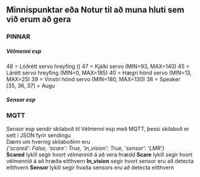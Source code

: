 ## Minnispunktar eða Notur til að muna hluti sem við erum að gera

### PINNAR

##### Vélmenni esp
48 = Lóðrétt servo hreyfing  ()
47 = Kjálki servo  (MIN=93, MAX=140)
45 = Lárétt servo hreyfing  (MIN=0, MAX=185)
40 = Hægri hönd servo  (MIN=13, MAX=25)
39 = Vinstri hönd servo  (MIN=180, MAX=130)
38 = Speaker  
[35, 36, 37] = Augu  

##### Sensor esp




### MQTT
Sensor esp sendir skilaboð til Vélmenni esp með MQTT, þessi skilaboð er sett í JSON fyrir sendingu  
Dæmi um hvernig skilaboðinn eru  
*{'scared': False, 'scare': True, 'in_vision': True, 'sensor': 'LMR'}*  
**Scared** lykill segir hvort vélmennið á að vera hrædd
**Scare** lykill segir hvort vélmennið á að hræða eitthvern
**In_vision** segir hvort sensor eru að detecta eitthvern
**Sensor** lykill segir hvaða sensors eru að detecta eitthvern
